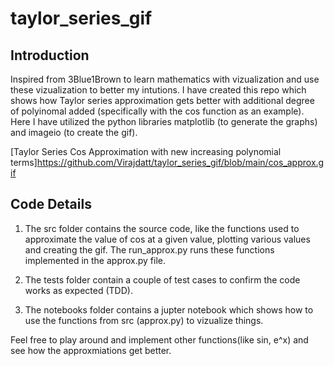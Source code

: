 # taylor_series_gif

## Introduction
Inspired from 3Blue1Brown to learn mathematics with vizualization and use these vizualization to better my intutions. I have created this repo which shows how Taylor series approximation gets better with additional degree of polyinomal added (specifically with the cos function as an example). Here I have utilized the python libraries matplotlib (to generate the graphs) and imageio (to create the gif).

[Taylor Series Cos Approximation with new increasing polynomial terms]https://github.com/Virajdatt/taylor_series_gif/blob/main/cos_approx.gif

## Code Details

1. The src folder contains the source code, like the functions used to approximate the value of cos at a given value, plotting various values and creating the gif.
   The run_approx.py  runs these functions implemented in the approx.py file.

2. The tests folder contain a couple of test cases to confirm the code works as expected (TDD).

3. The notebooks folder contains a jupter notebook which shows how to use the functions from src (approx.py) to vizualize things.

Feel free to play around and implement other functions(like sin, e^x) and see how the approxmiations get better.

